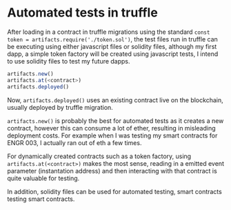 <!-- TITLE: Truffle Testing -->
<!-- SUBTITLE: A quick summary of Truffle Testing -->

# Automated tests in truffle

After loading in a contract in truffle migrations using the standard `const token = artifacts.require('./token.sol')`, the test files run in truffle can be executing using either javascript files or solidity files, although my first dapp, a simple token factory will be created using javascript tests, I intend to use solidity files to test my future dapps.

```js
artifacts.new()
artifacts.at(<contract>)
artifacts.deployed()
```

Now, `artifacts.deployed()` uses an existing contract live on the blockchain, usually deployed by truffle migration.

`artifacts.new()` is probably the best for automated tests as it creates a new contract, however this can consume a lot of ether, resulting in misleading deployment costs. For example when I was testing my smart contracts for ENGR 003, I actually ran out of eth a few times.

For dynamically created contracts such as a token factory, using `artifacts.at(<contract>)` makes the most sense, reading in a emitted event parameter (instantation address) and then interacting with that contract is quite valuable for testing.

In addition, solidity files can be used for automated testing, smart contracts testing smart contracts.


